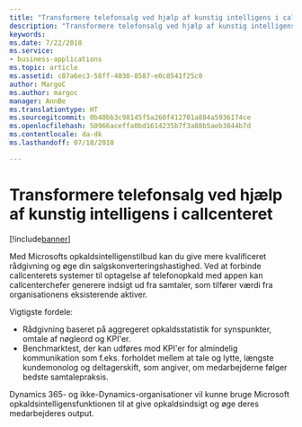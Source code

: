 ```yaml
---
title: "Transformere telefonsalg ved hjælp af kunstig intelligens i callcenter"
description: "Transformere telefonsalg ved hjælp af kunstig intelligens i callcenter"
keywords: 
ms.date: 7/22/2018
ms.service:
- business-applications
ms.topic: article
ms.assetid: c87a6ec3-58ff-4030-8587-e0c8541f25c0
author: MargoC
ms.author: margoc
manager: AnnBe
ms.translationtype: HT
ms.sourcegitcommit: 0b40bb3c98145f5a260f412701a884a5936174ce
ms.openlocfilehash: 50966aceffa0bd1614235b7f3a88b5aeb3844b7d
ms.contentlocale: da-dk
ms.lasthandoff: 07/18/2018

---
```


# <a name="transform-inside-sales-using-ai-in-the-call-center"></a>Transformere telefonsalg ved hjælp af kunstig intelligens i callcenteret


[!include[banner](../../includes/banner.md)]


Med Microsofts opkaldsintelligenstilbud kan du give mere kvalificeret rådgivning og øge din salgskonverteringshastighed. Ved at forbinde callcenterets systemer til optagelse af telefonopkald med appen kan callcenterchefer generere indsigt ud fra samtaler, som tilfører værdi fra organisationens eksisterende aktiver.

Vigtigste fordele:

-   Rådgivning baseret på aggregeret opkaldsstatistik for synspunkter, omtale af nøgleord og KPI'er. 
-   Benchmarktest, der kan udføres mod KPI'er for almindelig kommunikation som f.eks. forholdet mellem at tale og lytte, længste kundemonolog og deltagerskift, som angiver, om medarbejderne følger bedste samtalepraksis.

Dynamics 365- og ikke-Dynamics-organisationer vil kunne bruge Microsoft opkaldsintelligensfunktionen til at give opkaldsindsigt og øge deres medarbejderes output.

